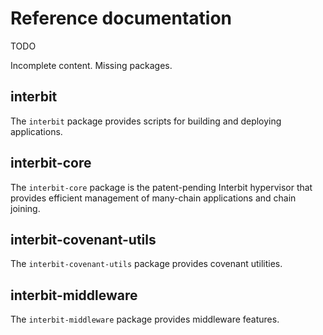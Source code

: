 # Reference documentation

<div class="tips danger">
  <p><span></span>TODO</p>
  <p>Incomplete content. Missing packages.</p>
</div>

## interbit
The `interbit` package provides scripts for building and deploying applications.

## interbit-core
The `interbit-core` package is the patent-pending Interbit hypervisor that provides efficient management of many-chain applications and chain joining.

## interbit-covenant-utils
The `interbit-covenant-utils` package provides covenant utilities.

## interbit-middleware
The `interbit-middleware` package provides middleware features.
